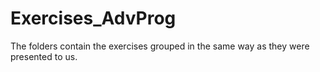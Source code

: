 # Exercises_AdvProg

The folders contain the exercises grouped in the same way as they were presented to us. 
